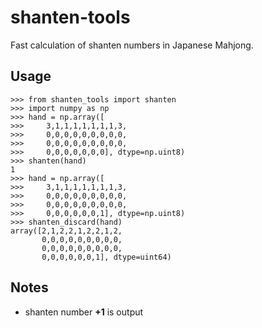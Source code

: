 # shanten-tools

Fast calculation of shanten numbers in Japanese Mahjong.

## Usage

```
>>> from shanten_tools import shanten
>>> import numpy as np
>>> hand = np.array([
>>>     3,1,1,1,1,1,1,1,3,
>>>     0,0,0,0,0,0,0,0,0,
>>>     0,0,0,0,0,0,0,0,0,
>>>     0,0,0,0,0,0,0], dtype=np.uint8)
>>> shanten(hand)
1
>>> hand = np.array([
>>>     3,1,1,1,1,1,1,1,3,
>>>     0,0,0,0,0,0,0,0,0,
>>>     0,0,0,0,0,0,0,0,0,
>>>     0,0,0,0,0,0,1], dtype=np.uint8)
>>> shanten_discard(hand)
array([2,1,2,2,1,2,2,1,2,
       0,0,0,0,0,0,0,0,0,
       0,0,0,0,0,0,0,0,0,
       0,0,0,0,0,0,1], dtype=uint64)
```

## Notes
- shanten number **+1** is output